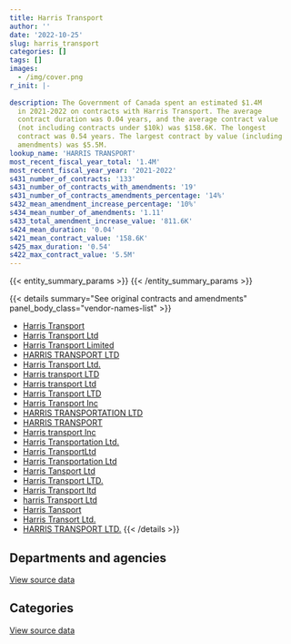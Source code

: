 ```yaml
---
title: Harris Transport
author: ''
date: '2022-10-25'
slug: harris_transport
categories: []
tags: []
images:
  - /img/cover.png
r_init: |-
  
description: The Government of Canada spent an estimated $1.4M
  in 2021-2022 on contracts with Harris Transport. The average
  contract duration was 0.04 years, and the average contract value
  (not including contracts under $10k) was $158.6K. The longest
  contract was 0.54 years. The largest contract by value (including
  amendments) was $5.5M.
lookup_name: 'HARRIS TRANSPORT'
most_recent_fiscal_year_total: '1.4M'
most_recent_fiscal_year_year: '2021-2022'
s431_number_of_contracts: '133'
s431_number_of_contracts_with_amendments: '19'
s431_number_of_contracts_amendments_percentage: '14%'
s432_mean_amendment_increase_percentage: '10%'
s434_mean_number_of_amendments: '1.11'
s433_total_amendment_increase_value: '811.6K'
s424_mean_duration: '0.04'
s421_mean_contract_value: '158.6K'
s425_max_duration: '0.54'
s422_max_contract_value: '5.5M'
---
```


<script src="/rmarkdown-libs/htmlwidgets/htmlwidgets.js"></script>
<link href="/rmarkdown-libs/datatables-css/datatables-crosstalk.css" rel="stylesheet" />
<script src="/rmarkdown-libs/datatables-binding/datatables.js"></script>
<script src="/rmarkdown-libs/jquery/jquery-3.6.0.min.js"></script>
<link href="/rmarkdown-libs/dt-core-bootstrap/css/dataTables.bootstrap.min.css" rel="stylesheet" />
<link href="/rmarkdown-libs/dt-core-bootstrap/css/dataTables.bootstrap.extra.css" rel="stylesheet" />
<script src="/rmarkdown-libs/dt-core-bootstrap/js/jquery.dataTables.min.js"></script>
<script src="/rmarkdown-libs/dt-core-bootstrap/js/dataTables.bootstrap.min.js"></script>
<link href="/rmarkdown-libs/crosstalk/css/crosstalk.min.css" rel="stylesheet" />
<script src="/rmarkdown-libs/crosstalk/js/crosstalk.min.js"></script>
<script src="/rmarkdown-libs/htmlwidgets/htmlwidgets.js"></script>
<link href="/rmarkdown-libs/datatables-css/datatables-crosstalk.css" rel="stylesheet" />
<script src="/rmarkdown-libs/datatables-binding/datatables.js"></script>
<script src="/rmarkdown-libs/jquery/jquery-3.6.0.min.js"></script>
<link href="/rmarkdown-libs/dt-core-bootstrap/css/dataTables.bootstrap.min.css" rel="stylesheet" />
<link href="/rmarkdown-libs/dt-core-bootstrap/css/dataTables.bootstrap.extra.css" rel="stylesheet" />
<script src="/rmarkdown-libs/dt-core-bootstrap/js/jquery.dataTables.min.js"></script>
<script src="/rmarkdown-libs/dt-core-bootstrap/js/dataTables.bootstrap.min.js"></script>
<link href="/rmarkdown-libs/crosstalk/css/crosstalk.min.css" rel="stylesheet" />
<script src="/rmarkdown-libs/crosstalk/js/crosstalk.min.js"></script>

{{< entity_summary_params >}}
{{< /entity_summary_params >}}

{{< details summary="See original contracts and amendments" panel_body_class="vendor-names-list" >}}
- [Harris Transport](https://search.open.canada.ca/en/ct/?sort=contract_value_f%20desc&page=1&search_text=%22Harris%20Transport%22)
- [Harris Transport Ltd](https://search.open.canada.ca/en/ct/?sort=contract_value_f%20desc&page=1&search_text=%22Harris%20Transport%20Ltd%22)
- [Harris Transport Limited](https://search.open.canada.ca/en/ct/?sort=contract_value_f%20desc&page=1&search_text=%22Harris%20Transport%20Limited%22)
- [HARRIS TRANSPORT LTD](https://search.open.canada.ca/en/ct/?sort=contract_value_f%20desc&page=1&search_text=%22HARRIS%20TRANSPORT%20LTD%22)
- [Harris Transport Ltd.](https://search.open.canada.ca/en/ct/?sort=contract_value_f%20desc&page=1&search_text=%22Harris%20Transport%20Ltd.%22)
- [Harris transport LTD](https://search.open.canada.ca/en/ct/?sort=contract_value_f%20desc&page=1&search_text=%22Harris%20transport%20LTD%22)
- [Harris transport Ltd](https://search.open.canada.ca/en/ct/?sort=contract_value_f%20desc&page=1&search_text=%22Harris%20transport%20Ltd%22)
- [Harris Transport LTD](https://search.open.canada.ca/en/ct/?sort=contract_value_f%20desc&page=1&search_text=%22Harris%20Transport%20LTD%22)
- [Harris Transport Inc](https://search.open.canada.ca/en/ct/?sort=contract_value_f%20desc&page=1&search_text=%22Harris%20Transport%20Inc%22)
- [HARRIS TRANSPORTATION LTD](https://search.open.canada.ca/en/ct/?sort=contract_value_f%20desc&page=1&search_text=%22HARRIS%20TRANSPORTATION%20LTD%22)
- [HARRIS TRANSPORT](https://search.open.canada.ca/en/ct/?sort=contract_value_f%20desc&page=1&search_text=%22HARRIS%20TRANSPORT%22)
- [Harris transport Inc](https://search.open.canada.ca/en/ct/?sort=contract_value_f%20desc&page=1&search_text=%22Harris%20transport%20Inc%22)
- [Harris Transportation Ltd.](https://search.open.canada.ca/en/ct/?sort=contract_value_f%20desc&page=1&search_text=%22Harris%20Transportation%20Ltd.%22)
- [Harris TransportLtd](https://search.open.canada.ca/en/ct/?sort=contract_value_f%20desc&page=1&search_text=%22Harris%20TransportLtd%22)
- [Harris Transportation Ltd](https://search.open.canada.ca/en/ct/?sort=contract_value_f%20desc&page=1&search_text=%22Harris%20Transportation%20Ltd%22)
- [Harris Tansport Ltd](https://search.open.canada.ca/en/ct/?sort=contract_value_f%20desc&page=1&search_text=%22Harris%20Tansport%20Ltd%22)
- [Harris Transport LTD.](https://search.open.canada.ca/en/ct/?sort=contract_value_f%20desc&page=1&search_text=%22Harris%20Transport%20LTD.%22)
- [Harris Transport ltd](https://search.open.canada.ca/en/ct/?sort=contract_value_f%20desc&page=1&search_text=%22Harris%20Transport%20ltd%22)
- [harris Transport Ltd](https://search.open.canada.ca/en/ct/?sort=contract_value_f%20desc&page=1&search_text=%22harris%20Transport%20Ltd%22)
- [Harris Tansport](https://search.open.canada.ca/en/ct/?sort=contract_value_f%20desc&page=1&search_text=%22Harris%20Tansport%22)
- [Harris Transort Ltd.](https://search.open.canada.ca/en/ct/?sort=contract_value_f%20desc&page=1&search_text=%22Harris%20Transort%20Ltd.%22)
- [HARRIS TRANSPORT LTD.](https://search.open.canada.ca/en/ct/?sort=contract_value_f%20desc&page=1&search_text=%22HARRIS%20TRANSPORT%20LTD.%22)
{{< /details >}}

## Departments and agencies

<div id="htmlwidget-1" style="width:100%;height:auto;" class="datatables html-widget"></div>
<script type="application/json" data-for="htmlwidget-1">{"x":{"style":"bootstrap","filter":"none","vertical":false,"data":[["<a href=\"/departments/dnd-mdn/\">National Defence<\/a>"],[5057188.88],[3601592.54],[3859276.71],[1370103]],"container":"<table class=\"table table-striped table-hover row-border order-column display\">\n  <thead>\n    <tr>\n      <th>Department<\/th>\n      <th>2018-2019<\/th>\n      <th>2019-2020<\/th>\n      <th>2020-2021<\/th>\n      <th>2021-2022<\/th>\n    <\/tr>\n  <\/thead>\n<\/table>","options":{"order":[[4,"desc"]],"pageLength":10,"autoWidth":true,"columnDefs":[{"targets":1,"render":"function(data, type, row, meta) {\n    return type !== 'display' ? data : DTWidget.formatCurrency(data, \"$\", 2, 3, \",\", \".\", true, null);\n  }"},{"targets":2,"render":"function(data, type, row, meta) {\n    return type !== 'display' ? data : DTWidget.formatCurrency(data, \"$\", 2, 3, \",\", \".\", true, null);\n  }"},{"targets":3,"render":"function(data, type, row, meta) {\n    return type !== 'display' ? data : DTWidget.formatCurrency(data, \"$\", 2, 3, \",\", \".\", true, null);\n  }"},{"targets":4,"render":"function(data, type, row, meta) {\n    return type !== 'display' ? data : DTWidget.formatCurrency(data, \"$\", 2, 3, \",\", \".\", true, null);\n  }"},{"width":"16%","targets":[1,2,3,4]},{"className":"dt-right","targets":[1,2,3,4]}],"orderClasses":false}},"evals":["options.columnDefs.0.render","options.columnDefs.1.render","options.columnDefs.2.render","options.columnDefs.3.render"],"jsHooks":[]}</script>
<p class="text-right">
<a href="https://github.com/GoC-Spending/contracts-data/tree/main/data/out/vendors/harris_transport/summary_by_fiscal_year_by_department.csv" class="source-data-link btn btn-link">View source data</a>
</p>

## Categories

<div id="htmlwidget-2" style="width:100%;height:auto;" class="datatables html-widget"></div>
<script type="application/json" data-for="htmlwidget-2">{"x":{"style":"bootstrap","filter":"none","vertical":false,"data":[["<a href=\"/categories/defence/\">Defence<\/a>"],[5057188.88],[3601592.54],[3859276.71],[1370103]],"container":"<table class=\"table table-striped table-hover row-border order-column display\">\n  <thead>\n    <tr>\n      <th>Category<\/th>\n      <th>2018-2019<\/th>\n      <th>2019-2020<\/th>\n      <th>2020-2021<\/th>\n      <th>2021-2022<\/th>\n    <\/tr>\n  <\/thead>\n<\/table>","options":{"order":[[4,"desc"]],"dom":"t","pageLength":30,"autoWidth":true,"columnDefs":[{"targets":1,"render":"function(data, type, row, meta) {\n    return type !== 'display' ? data : DTWidget.formatCurrency(data, \"$\", 2, 3, \",\", \".\", true, null);\n  }"},{"targets":2,"render":"function(data, type, row, meta) {\n    return type !== 'display' ? data : DTWidget.formatCurrency(data, \"$\", 2, 3, \",\", \".\", true, null);\n  }"},{"targets":3,"render":"function(data, type, row, meta) {\n    return type !== 'display' ? data : DTWidget.formatCurrency(data, \"$\", 2, 3, \",\", \".\", true, null);\n  }"},{"targets":4,"render":"function(data, type, row, meta) {\n    return type !== 'display' ? data : DTWidget.formatCurrency(data, \"$\", 2, 3, \",\", \".\", true, null);\n  }"},{"width":"16%","targets":[1,2,3,4]},{"className":"dt-right","targets":[1,2,3,4]}],"orderClasses":false,"lengthMenu":[10,25,30,50,100]}},"evals":["options.columnDefs.0.render","options.columnDefs.1.render","options.columnDefs.2.render","options.columnDefs.3.render"],"jsHooks":[]}</script>
<p class="text-right">
<a href="https://github.com/GoC-Spending/contracts-data/tree/main/data/out/vendors/harris_transport/summary_by_fiscal_year_by_category.csv" class="source-data-link btn btn-link">View source data</a>
</p>
